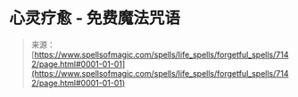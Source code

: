 <!--yml

category: 未分类

date: 2024-06-12 18:42:05

-->

# 心灵疗愈 - 免费魔法咒语

> 来源：[https://www.spellsofmagic.com/spells/life_spells/forgetful_spells/7142/page.html#0001-01-01](https://www.spellsofmagic.com/spells/life_spells/forgetful_spells/7142/page.html#0001-01-01)
